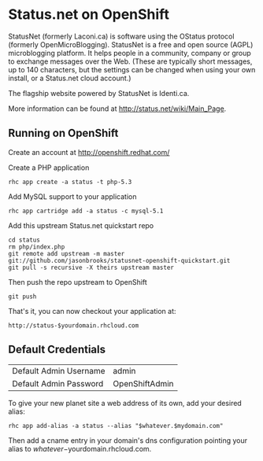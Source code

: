 Status.net on OpenShift
=========================

StatusNet (formerly Laconi.ca) is software using the OStatus protocol (formerly OpenMicroBlogging). StatusNet is a free and open source (AGPL) microblogging platform. It helps people in a community, company or group to exchange messages over the Web. (These are typically short messages, up to 140 characters, but the settings can be changed when using your own install, or a Status.net cloud account.)

The flagship website powered by StatusNet is Identi.ca.

More information can be found at http://status.net/wiki/Main_Page.

Running on OpenShift
--------------------

Create an account at http://openshift.redhat.com/

Create a PHP application

	rhc app create -a status -t php-5.3

Add MySQL support to your application
    
	rhc app cartridge add -a status -c mysql-5.1
    
Add this upstream Status.net quickstart repo

	cd status
	rm php/index.php
	git remote add upstream -m master git://github.com/jasonbrooks/statusnet-openshift-quickstart.git
	git pull -s recursive -X theirs upstream master

Then push the repo upstream to OpenShift

	git push        

That's it, you can now checkout your application at:

	http://status-$yourdomain.rhcloud.com

Default Credentials
-------------------
<table>
<tr><td>Default Admin Username</td><td>admin</td></tr>
<tr><td>Default Admin Password</td><td>OpenShiftAdmin</td></tr>
</table>

To give your new planet site a web address of its own, add your desired alias:

	rhc app add-alias -a status --alias "$whatever.$mydomain.com"

Then add a cname entry in your domain's dns configuration pointing your alias to $whatever-$yourdomain.rhcloud.com.
